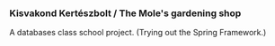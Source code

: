 ### Kisvakond Kertészbolt / The Mole's gardening shop

A databases class school project. (Trying out the Spring Framework.)
